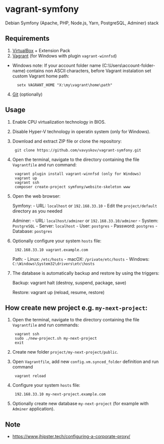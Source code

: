 # vagrant-symfony

Debian Symfony (Apache, PHP, Node.js, Yarn, PostgreSQL, Adminer) stack

## Requirements
1. [VirtualBox](https://www.virtualbox.org/) + Extension Pack
2. [Vagrant](https://www.vagrantup.com/) (for Windows with plugin `vagrant-winnfsd`)
  - Windows note: If your account folder name (C:\Users\account-folder-name\) contains non ASCII characters, before Vagrant instalation set custom Vagrant home path:
        
          setx VAGRANT_HOME "X:\my\vagrant\home\path"
        
4. [Git](https://git-scm.com/) (optionally)

## Usage

1. Enable CPU virtualization technology in BIOS.
2. Disable Hyper-V technology in operatin system (only for Windows).
3. Download and extract ZIP file or clone the repository:

		git clone https://github.com/vavyskov/vagrant-symfony.git

4. Open the terminal, navigate to the directory containing the file `Vagrantfile` and run command:

		vagrant plugin install vagrant-winnfsd (only for Windows)
        vagrant up
        vagrant ssh
        composer create-project symfony/website-skeleton www

5. Open the web browser:

	Symfony:
		- URL: `localhost` or `192.168.33.10`
		- Edit the `project/default` directory as you needed

	Adminer:
		- URL: `localhost/adminer` or `192.168.33.10/adminer`
		- System: `PostgreSQL`
        - Server: `localhost`
		- User: `postgres`
		- Password: `postgres`
		- Database: `postgres`

6. Optionally configure your system `hosts` file:

		192.168.33.10 vagrant.example.com

	Path:
		- Linux: `/etc/hosts`
		- macOX: `/private/etc/hosts`
		- Windows: `C:\Windows\System32\drivers\etc\hosts`

7. The database is automatically backup and restore by using the triggers:

    Backup:
        vagrant halt (destroy, suspend, package, save)
  
    Restore:
        vagrant up (reload, resume, restore)

## How create new project e.g. `my-next-project`:

1. Open the terminal, navigate to the directory containing the file `Vagrantfile` and run commands:
	
		vagrant ssh
		sudo ./new-project.sh my-next-project
		exit
	
2. Create new folder `project/my-next-project/public`.
3. Open `Vagrantfile`, add new `config.vm.synced_folder` definition and run command
	
		vagrant reload
	
4. Configure your system `hosts` file:

		192.168.33.10 my-next-project.example.com

5. Optionally create new database `my-next-project` (for example with `Adminer` application).

## Note
- https://www.jhipster.tech/configuring-a-corporate-proxy/